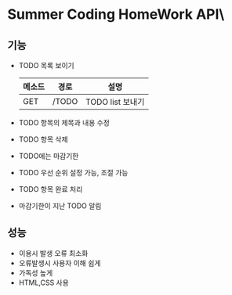 # Summer Coding HomeWork API\
## 기능
* TODO 목록 보이기

  | 메소드 | 경로  | 설명             |
  | ------ | ----- | ---------------- |
  | GET    | /TODO | TODO list 보내기 |

* TODO 항목의 제목과 내용 수정

  

* TODO 항목 삭제

* TODO에는 마감기한

* TODO 우선 순위 설정 가능, 조절 가능

* TODO 항목 완료 처리

* 마감기한이 지난 TODO 알림
## 성능
* 이용시 발생 오류 최소화
* 오류발생시 사용자 이해 쉽게
* 가독성 높게
* HTML,CSS 사용